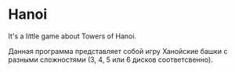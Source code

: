 # Hanoi
It's a little game about Towers of Hanoi.

Данная программа представляет собой игру Ханойские башки с разными сложностями (3, 4, 5 или 6 дисков соответсвенно).
